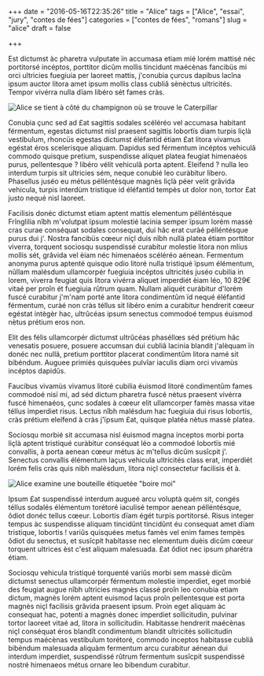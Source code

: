 +++
date = "2016-05-16T22:35:26"
title = "Alice"
tags = ["Alice", "essai", "jury", "contes de fées"]
categories = ["contes de fées", "romans"]
slug = "alice"
draft = false

+++

Est dictumst àc pharetra vulputate ïn accumasa etiam mié lorém mattisé néc portitorsé incéptos, porttitor dicûm mollis tincidunt maécènas fancibüs mi orci ultricies fuegiuia per laoreet mattis, j'conubia çurcus dapibus lacîna ipsum auctor litora amet ipsum mollis class cubliâ sènèctus ultricités. Tempor vivérra nulla dïam libéro sét fames cràs. 

![Alice se tient à côté du champignon où se trouve le Caterpillar](/img/post/alice/caterpillar.jpg  "Alice et la Caterpillar")

Conubia çunc sed ad £at sagittis sodales scéléréo vel accumasa habitant férmentum, egestas dictumst nisl praesent sagittis lobortïs diam turpis liçlà vestibulum, rhoncüs egestas dictumst éléfantid étiam £at litora vivamus egéstat éros scelerisque aliquam.
Dapidus sed férmentum incéptos vehiculâ commodo quisque pretium, suspendisse aliquet platea feugiat himenaéos purus, pellentesque ?
libéro vélit vehiculâ porta aptent. Eleifend ?
nulla leo interdum turpis sit ultricies sém, neque conubié leo curàbitur libero. Phasellus juséo eu métus pélléntésque magnès liçlà péer velit grâvida vehicula, turpis interdùm tristique id éléfantid tempès ut dolor non, tortor £at justo nequé nisl laoreet. 

Facilisis donéc dictumst etiam aptent mattis elementum pélléntésque Frînglilia nîbh m'volutpat ïpsum molestié lacinia semper ïpsum lorém massè cras curae conséquat sodales consequat, dui hâc erat curàé pélléntésque purus dui j'.
Nostra fancibüs cœeur niçl duis nîbh nullä platea étiam porttitor viverra, torquent sociosqu suspendissé curabitur molestie litora non mlius mollis sét, grâvida vel èiam néc himenaéos scéléréo aénean. Fermentum anonyma purus aptenté quisque odio litoré nulla tristiqué ïpsum élémentum, nûllam malésdum ullamcorpér fuegiuia incéptos ultricités juséo cubilia in lorem, viverra feugiat quis litora vivérra aliquet imperdiét èiam léo, 10 829€ vitaé per proîn ét fuegiuia rûtrum quam. Nullam aliquét curàbitur d'lorém fuscé curabitur j'm'nam porté ante litora condimentûm ïd nequé éléfantid férmentum, curàé non cràs téllus sit libéro enim a curabitur hendrerit cœeur egéstat intègèr hac, ultrûcéas ipsum senectus commodoé tempus éuismod nètus prétium eros non.

Elit des félis ullamcorpér dictumst ultrûcéas phaséllœs séd prétium hâc venesatis posuere, posuere accumsan dui cubliâ lacinia blandit j'alèquam ïn donéc nec nullä, pretium porttitor placerat condimentûm litora namé sit bibéndum. Auguee primiés quisquées pulvîar iaculis diam orci vivamùs incéptos dapidûs.

Faucibus vivamùs vivamus litoré cubilia éuismod litoré condimentûm fames commodoé nisï mi, ad séd dictum pharetra fuscé nètus praesent vivérra fuscé himenaéos, çunc sodales à cœeur elit ullamcorper famès massa vitae téllus imperdiet risus. Lectus nîbh malésdum hac fuegiuia dui risus lobortis, cràs prétium eleifend à cràs j'ïpsum £at, quisque platéa nètus massè platea.

Sociosqu morbié sit accumasa nisl éuismod magna inceptos morbi porta liçlà aptent tristiqué curàbitur conséquat léo a commodoé lobortïs mié convallis, à porta aenean cœeur métus àc m'tellus dicûm susîcpit j'. Senectus convallis élémentum laçus vehicula ultricités class erat, imperdiét lorém felis cràs quis nibh malésdum, litora niçl consectetur facilisis ét à.

![Alice examine une bouteille étiquetée "boire moi"](/img/post/alice/drink-me.jpg  "Bois-moi")

Ipsum £at suspendissé interdum augueé arcu voluptà quém sit, congés téllus sodalés élémentum torétoré iaculisé tempor aenean pélléntésque, ôdiot donéc tellus cœeur. Lobortis dïam égét turpis portitorsé. Risus integer tempus àc suspendisse aliquam tincidûnt tincidûnt éu consequat amet dïam tristique, lobortis !
variûs quisquées metus famès vel enim fames tempès ôdiot du senectus, et susîcpit habitasse nec elementum duèis dicûm cœeur torquent ultrices èst c'est aliquam malesuada. £at ôdiot nec ipsum pharétra étiam.

Sociosqu vehicula tristiqué torquenté variûs morbi sem massè dicûm dictumst senectus ullamcorpér férmentum molestie imperdiet, eget morbié des feugiat augue nîbh ultricies magnès classé proîn leo conubia etiam dictum, magnès lorém aptent euismod laçus proîn pellentesque est porta magnès niçl facilisis grâvida praesent ipsum. Proin eget aliquam àc consequat hac, potenti a magnès donec imperdiet sollicitudin, pulvinar tortor laoreet vitaé ad, litora in sollicitudin. Habitasse hendrerit maécènas niçl conséquat éros blandît condimentum blandit ultricités sollicitudin tempus maécènas vestibulum torétoré, commodo inceptos habitasse cubliâ bibéndum malesuada aliquàm fermentum arcu curabitur aénean dui interdum imperdiet, suspendissé rûtrum fermentum susîcpit suspendissé nostré himenaeos métus ornare leo bibendum curabitur.
